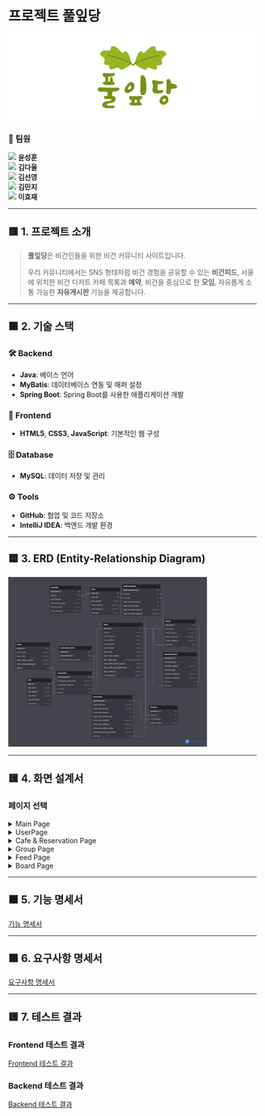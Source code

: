 # 프로젝트 풀잎당

<img src="/src/main/resources/static/images/Logo.png">

### 🔻 팀원 
[<img src="https://img.shields.io/badge/Github-Link-181717?logo=Github">](https://github.com/YunSHCode) **윤성훈**  
[<img src="https://img.shields.io/badge/Github-Link-181717?logo=Github">](https://github.com/05Daul) **김다울**  
[<img src="https://img.shields.io/badge/Github-Link-181717?logo=Github">](https://github.com/nao0963) **김선영**  
[<img src="https://img.shields.io/badge/Github-Link-181717?logo=Github">](https://github.com/netioz) **김민지**  
[<img src="https://img.shields.io/badge/Github-Link-181717?logo=Github">](https://github.com/7-Full-stackbackendLEEHYOJAE) **이효재**  

---

## 🟥 1. 프로젝트 소개

> **풀잎당**은 비건인들을 위한 비건 커뮤니티 사이트입니다. 
>
> 우리 커뮤니티에서는 SNS 형태처럼 비건 경험을 공유할 수 있는 **비건피드**, 서울에 위치한 비건 디저트 카페 목록과 **예약**, 비건을 중심으로 한 **모임**, 자유롭게 소통 가능한 **자유게시판** 기능을 제공합니다.

---

## 🟩 2. 기술 스택

### 🛠️ Backend
- **Java**: 베이스 언어
- **MyBatis**: 데이터베이스 연동 및 매퍼 설정
- **Spring Boot**: Spring Boot를 사용한 애플리케이션 개발

### 🎨 Frontend
- **HTML5**, **CSS3**, **JavaScript**: 기본적인 웹 구성

### 🗄️ Database
- **MySQL**: 데이터 저장 및 관리

### ⚙️ Tools
- **GitHub**: 협업 및 코드 저장소
- **IntelliJ IDEA**: 백엔드 개발 환경

---

## 🟦 3. ERD (Entity-Relationship Diagram)

<img src="/src/main/resources/static/images/ERD.png" alt="ERD Diagram" width="80%">

---

## 🟨 4. 화면 설계서

### 페이지 선택
<details>
  <summary>Main Page</summary>    
  <img src="/images/Main_page_1.png"/>    
</details>

<details>
  <summary>UserPage</summary>    
  <img src="/images/User_page_1.png"/>   
  <img src="/images/User_page_2.png"/>   
  <img src="/images/User_page_3.png"/>   
  <img src="/images/User_page4.png"/>   
</details>

<details>
  <summary>Cafe & Reservation Page</summary>    
<img src="/images/C&R_page_1.png"/>    
  <img src="/images/C&R_page_2.png"/> 
  <img src="/images/C&R_page_3.png"/> 
  <img src="/images/C&R_page_4.png"/> 
</details>

<details>
  <summary>Group Page</summary>    
<img src="/images/Group_page_1.png"/>    
  <img src="/images/Group_page_2.png"/>   
  <img src="/images/Group_page_3.png"/>   
  <img src="/images/Group_page_4.png"/>   
</details>

<details>
  <summary>Feed Page</summary>    
<img src="/images/Feed_page_1"/>    
  <img src="/images/Feed_page_2"/>    
  <img src="/images/Feed_page_3"/>    
  <img src="/images/Feed_page_4"/>    
  <img src="/images/Feed_page_5"/>    
  <img src="/images/Feed_page_6"/>    
  <img src="/images/Feed_page_7"/>    
  <img src="/images/Feed_page_8"/>    
</details>

<details>
  <summary>Board Page</summary>    
<img src="/images/Board_page_1.png"/>
  <img src="/images/Board_page_2.png"/>
  <img src="/images/Board_page_3.png"/>
  <img src="/images/Board_page_4.png"/>
</details>


---

## 🟧 5. 기능 명세서

[기능 명세서](https://docs.google.com/spreadsheets/d/1VlRIEm97TF-sAsTUuvemY0y4OFjPHJ-vdtcl8LMIWGc/edit?gid=1791406220#gid=1791406220)

---

## 🟪 6. 요구사항 명세서

[요구사항 명세서](https://docs.google.com/spreadsheets/d/1VlRIEm97TF-sAsTUuvemY0y4OFjPHJ-vdtcl8LMIWGc/edit?gid=1670477596#gid=1670477596)

---

## 🟨 7. 테스트 결과

### Frontend 테스트 결과
[Frontend 테스트 결과](https://docs.google.com/spreadsheets/d/1VlRIEm97TF-sAsTUuvemY0y4OFjPHJ-vdtcl8LMIWGc/edit?gid=1518302369#gid=1518302369)

### Backend 테스트 결과
[Backend 테스트 결과](https://docs.google.com/spreadsheets/d/1VlRIEm97TF-sAsTUuvemY0y4OFjPHJ-vdtcl8LMIWGc/edit?gid=475843754#gid=475843754)
